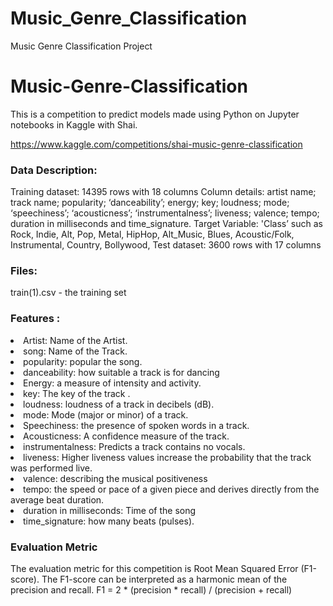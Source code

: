 # Music_Genre_Classification
Music Genre Classification Project

# Music-Genre-Classification
This is a competition to predict models made using Python on Jupyter notebooks in Kaggle with Shai.

https://www.kaggle.com/competitions/shai-music-genre-classification

### Data Description:
Training dataset: 14395 rows with 18 columns Column details: artist name; track name; popularity; ‘danceability’; energy; key; loudness; mode; ‘speechiness’; ‘acousticness’; ‘instrumentalness’; liveness; valence; tempo; duration in milliseconds and time_signature. Target Variable: 'Class’ such as Rock, Indie, Alt, Pop, Metal, HipHop, Alt_Music, Blues, Acoustic/Folk, Instrumental, Country, Bollywood, Test dataset: 3600 rows with 17 columns

### Files:
train(1).csv - the training set

### Features :
<li> Artist: Name of the Artist.</li>
<li>song: Name of the Track.</li>
<li>popularity: popular the song.</li>
<li>danceability: how suitable a track is for dancing</li>
<li> Energy: a measure of intensity and activity.</li>
<li>key: The key of the track .</li>
<li>loudness: loudness of a track in decibels (dB).</li>
<li>mode: Mode (major or minor) of a track.</li>
<li> Speechiness: the presence of spoken words in a track.</li>
<li> Acousticness: A confidence measure of the track.</li>
<li>instrumentalness: Predicts a track contains no vocals.</li>
<li>liveness: Higher liveness values increase the probability that the track was performed live.</li>
<li>valence: describing the musical positiveness</li>
<li>tempo: the speed or pace of a given piece and derives directly from the average beat duration.</li>
<li>duration in milliseconds: Time of the song</li>
<li>time_signature: how many beats (pulses).</li>

### Evaluation Metric
The evaluation metric for this competition is Root Mean Squared Error (F1-score). The F1-score can be interpreted as a harmonic mean of the precision and recall. F1 = 2 * (precision * recall) / (precision + recall)
